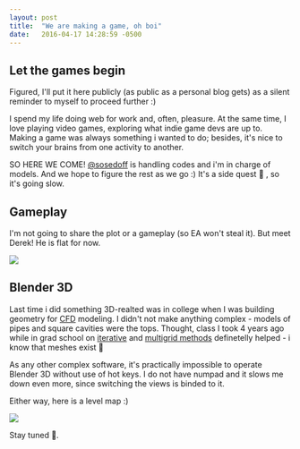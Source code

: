 ```yaml
---
layout: post
title:  "We are making a game, oh boi"
date:   2016-04-17 14:28:59 -0500
---
```

## Let the games begin

Figured, I'll put it here publicly (as public as a personal blog gets) as a silent reminder to myself to proceed further :)

I spend my life doing web for work and, often, pleasure. At the same time, I love playing video games, exploring what indie game devs are up to. Making a game was always something i wanted to do; besides, it's nice to switch your brains from one activity to another. 

SO HERE WE COME! [@sosedoff][ds] is handling codes and i'm in charge of models. And we hope to figure the rest as we go :) It's a side quest 👹 , so it's going slow.

## Gameplay 

I'm not going to share the plot or a gameplay (so EA won't steal it). But meet Derek! He is flat for now.

<img src="/blog/assets/derek.png" />


## Blender 3D

Last time i did something 3D-realted was in college when I was building geometry for [CFD](cfd) modeling. I didn't not make anything complex - models of pipes and square cavities were the tops. Thought, class I took 4 years ago while in grad school on [iterative][im] and [multigrid methods][mm] definetelly helped - i know that meshes exist 😬

As any other complex software, it's practically impossible to operate Blender 3D without use of hot keys. I do not have numpad and it slows me down even more, since switching the views is binded to it.

Either way, here is a level map :)

<img src="/blog/assets/derek-map.png" />

Stay tuned 🤖. 

[ds]: http://sosedoff.com/
[CFD]: https://en.wikipedia.org/wiki/Computational_fluid_dynamics
[im]: https://en.wikipedia.org/wiki/Iterative_method
[mm]: https://en.wikipedia.org/wiki/Multigrid_method




